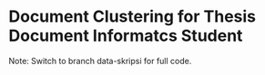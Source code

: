 # Document Clustering for Thesis Document Informatcs Student

Note: Switch to branch data-skripsi for full code.
